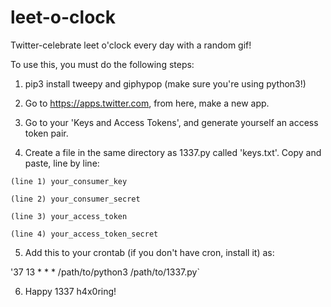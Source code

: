 # leet-o-clock
Twitter-celebrate leet o'clock every day with a random gif!

To use this, you must do the following steps:

1. pip3 install tweepy and giphypop (make sure you're using python3!)

2. Go to https://apps.twitter.com, from here, make a new app.

3. Go to your 'Keys and Access Tokens', and generate yourself an access token pair.

4. Create a file in the same directory as 1337.py called 'keys.txt'. Copy and paste, line by line:

`(line 1) your_consumer_key`

`(line 2) your_consumer_secret`

`(line 3) your_access_token`

`(line 4) your_access_token_secret`

5. Add this to your crontab (if you don't have cron, install it) as:

'37 13 * * * /path/to/python3 /path/to/1337.py`

6. Happy 1337 h4x0ring!
